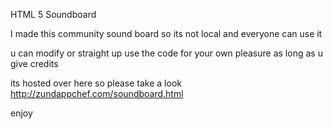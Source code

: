 HTML 5 Soundboard



I made this community sound board so its not local 
and everyone can use it 

u can modify or straight up use the code for your own pleasure
as long as u give credits 

its hosted over here so please take a look
http://zundappchef.com/soundboard.html

enjoy
